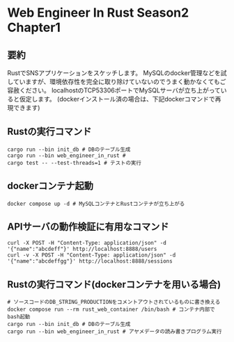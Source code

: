 # Web Engineer In Rust Season2 Chapter1
## 要約
RustでSNSアプリケーションをスケッチします。
MySQLのdocker管理などを試していますが、環境依存性を完全に取り除けていないのでうまく動かなくてもご容赦ください。
localhostのTCP53306ポートでMySQLサーバが立ち上がっていると仮定します。
(dockerインストール済の場合は、下記dockerコマンドで再現できます)

## Rustの実行コマンド
```shell
cargo run --bin init_db # DBのテーブル生成
cargo run --bin web_engineer_in_rust # 
cargo test -- --test-threads=1 # テストの実行
```
## dockerコンテナ起動
```shell
docker compose up -d # MySQLコンテナとRustコンテナが立ち上がる
```

## APIサーバの動作検証に有用なコマンド
```shell
curl -X POST -H "Content-Type: application/json" -d '{"name":"abcdeff"}' http://localhost:8888/users
curl -v -X POST -H "Content-Type: application/json" -d '{"name":"abcdeffgg"}' http://localhost:8888/sessions
```


## Rustの実行コマンド(dockerコンテナを用いる場合)
```shell
# ソースコードのDB_STRING_PRODUCTIONをコメントアウトされているものに書き換える
docker compose run --rm rust_web_container /bin/bash # コンテナ内部でbash起動
cargo run --bin init_db # DBのテーブル生成
cargo run --bin web_engineer_in_rust # アヤメデータの読み書きプログラム実行
```
